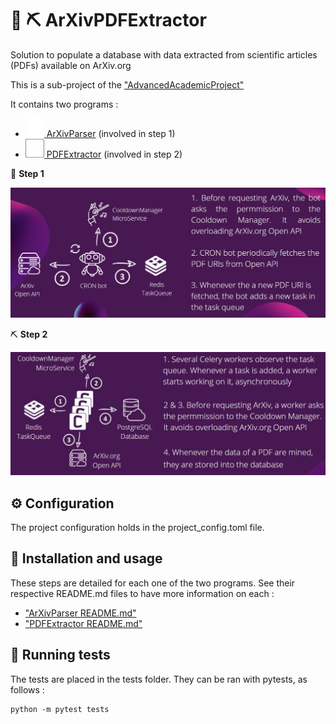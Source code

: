 # 🤖 ⛏️ ArXivPDFExtractor
Solution to populate a database with data extracted from scientific articles (PDFs) available on ArXiv.org

This is a sub-project of the ["AdvancedAcademicProject"](https://github.com/will-afs/AdvancedAcademicProject/)

It contains two programs :

- [<img src="https://github.com/will-afs/AdvancedAcademicProject/blob/main/ArXivParser.png" width="30"> ArXivParser](https://github.com/will-afs/ArXivPDFExtractor/src/ArXivParser) (involved in step 1)
- [<img src="https://github.com/will-afs/AdvancedAcademicProject/blob/main/PDFExtractor.png" width="30"> PDFExtractor](https://github.com/will-afs/ArXivPDFExtractor/src/PDFExtractor) (involved in step 2)

🤖 **Step 1**

<img src="https://github.com/will-afs/AdvancedAcademicProject/blob/main/Step%201.JPG" width="700">

⛏️ **Step 2**

<img src="https://github.com/will-afs/AdvancedAcademicProject/blob/main/Step%202.JPG" width="700">

⚙️ Configuration
-----------------
The project configuration holds in the project_config.toml file.

🔽 Installation and usage
--------------------------
These steps are detailed for each one of the two programs.
See their respective README.md files to have more information on each :
- ["ArXivParser README.md"](https://github.com/will-afs/ArXivPDFExtractor/src/ArXivParser/README.md)
- ["PDFExtractor README.md"](https://github.com/will-afs/ArXivPDFExtractor/src/PDFExtractor/README.md)
    
🧪 Running tests
-----------------
The tests are placed in the tests folder. They can be ran with pytests, as follows :

    python -m pytest tests
